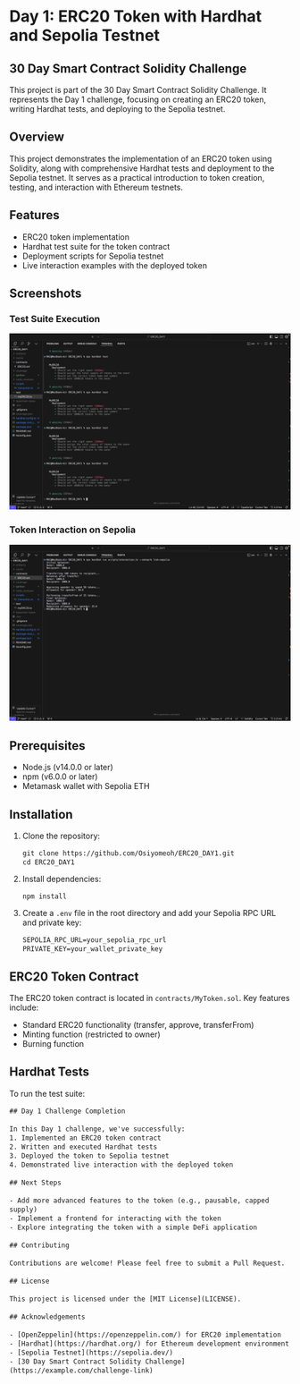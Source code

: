 # Day 1: ERC20 Token with Hardhat and Sepolia Testnet

## 30 Day Smart Contract Solidity Challenge

This project is part of the 30 Day Smart Contract Solidity Challenge. It represents the Day 1 challenge, focusing on creating an ERC20 token, writing Hardhat tests, and deploying to the Sepolia testnet.

## Overview

This project demonstrates the implementation of an ERC20 token using Solidity, along with comprehensive Hardhat tests and deployment to the Sepolia testnet. It serves as a practical introduction to token creation, testing, and interaction with Ethereum testnets.

## Features

- ERC20 token implementation
- Hardhat test suite for the token contract
- Deployment scripts for Sepolia testnet
- Live interaction examples with the deployed token

## Screenshots


### Test Suite Execution
![Test Suite Execution](./screenshots/test-suite-execution.png)


### Token Interaction on Sepolia
![Token Interaction](./screenshots/token-interaction.png)

## Prerequisites

- Node.js (v14.0.0 or later)
- npm (v6.0.0 or later)
- Metamask wallet with Sepolia ETH

## Installation

1. Clone the repository:
   ```
   git clone https://github.com/Osiyomeoh/ERC20_DAY1.git
   cd ERC20_DAY1
   ```

2. Install dependencies:
   ```
   npm install
   ```

3. Create a `.env` file in the root directory and add your Sepolia RPC URL and private key:
   ```
   SEPOLIA_RPC_URL=your_sepolia_rpc_url
   PRIVATE_KEY=your_wallet_private_key
   ```

## ERC20 Token Contract

The ERC20 token contract is located in `contracts/MyToken.sol`. Key features include:

- Standard ERC20 functionality (transfer, approve, transferFrom)
- Minting function (restricted to owner)
- Burning function

## Hardhat Tests

To run the test suite:

```
## Day 1 Challenge Completion

In this Day 1 challenge, we've successfully:
1. Implemented an ERC20 token contract
2. Written and executed Hardhat tests
3. Deployed the token to Sepolia testnet
4. Demonstrated live interaction with the deployed token

## Next Steps

- Add more advanced features to the token (e.g., pausable, capped supply)
- Implement a frontend for interacting with the token
- Explore integrating the token with a simple DeFi application

## Contributing

Contributions are welcome! Please feel free to submit a Pull Request.

## License

This project is licensed under the [MIT License](LICENSE).

## Acknowledgements

- [OpenZeppelin](https://openzeppelin.com/) for ERC20 implementation
- [Hardhat](https://hardhat.org/) for Ethereum development environment
- [Sepolia Testnet](https://sepolia.dev/)
- [30 Day Smart Contract Solidity Challenge](https://example.com/challenge-link)
